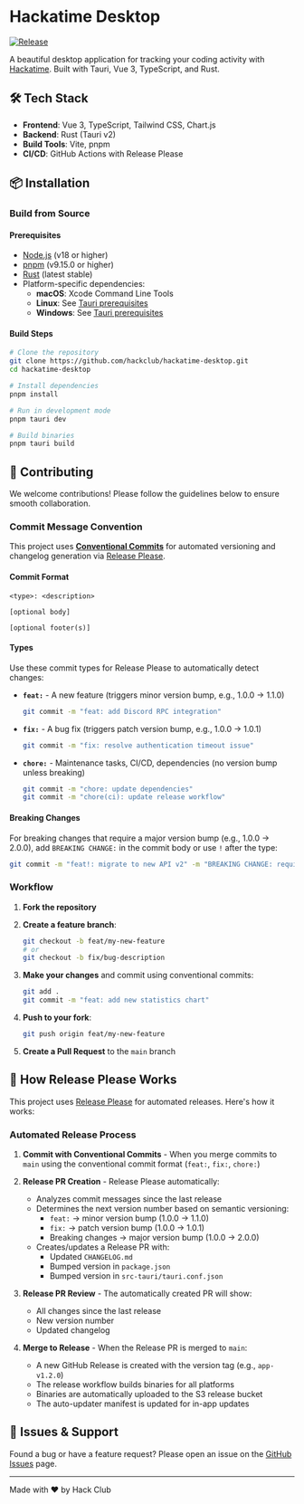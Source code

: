# Hackatime Desktop

[![Release](https://github.com/hackclub/hackatime-desktop/actions/workflows/release.yaml/badge.svg)](https://github.com/hackclub/hackatime-desktop/actions/workflows/release.yaml)

A beautiful desktop application for tracking your coding activity with [Hackatime](https://hackatime.hackclub.com). Built with Tauri, Vue 3, TypeScript, and Rust.

## 🛠️ Tech Stack

- **Frontend**: Vue 3, TypeScript, Tailwind CSS, Chart.js
- **Backend**: Rust (Tauri v2)
- **Build Tools**: Vite, pnpm
- **CI/CD**: GitHub Actions with Release Please

## 📦 Installation

### Build from Source

#### Prerequisites

- [Node.js](https://nodejs.org/) (v18 or higher)
- [pnpm](https://pnpm.io/) (v9.15.0 or higher)
- [Rust](https://rustup.rs/) (latest stable)
- Platform-specific dependencies:
  - **macOS**: Xcode Command Line Tools
  - **Linux**: See [Tauri prerequisites](https://tauri.app/v1/guides/getting-started/prerequisites)
  - **Windows**: See [Tauri prerequisites](https://tauri.app/v1/guides/getting-started/prerequisites)

#### Build Steps

```bash
# Clone the repository
git clone https://github.com/hackclub/hackatime-desktop.git
cd hackatime-desktop

# Install dependencies
pnpm install

# Run in development mode
pnpm tauri dev

# Build binaries
pnpm tauri build
```

## 🤝 Contributing

We welcome contributions! Please follow the guidelines below to ensure smooth collaboration.

### Commit Message Convention

This project uses [**Conventional Commits**](https://www.conventionalcommits.org/) for automated versioning and changelog generation via [Release Please](https://github.com/googleapis/release-please).

#### Commit Format

```
<type>: <description>

[optional body]

[optional footer(s)]
```

#### Types

Use these commit types for Release Please to automatically detect changes:

- **`feat:`** - A new feature (triggers minor version bump, e.g., 1.0.0 → 1.1.0)
  ```bash
  git commit -m "feat: add Discord RPC integration"
  ```

- **`fix:`** - A bug fix (triggers patch version bump, e.g., 1.0.0 → 1.0.1)
  ```bash
  git commit -m "fix: resolve authentication timeout issue"
  ```

- **`chore:`** - Maintenance tasks, CI/CD, dependencies (no version bump unless breaking)
  ```bash
  git commit -m "chore: update dependencies"
  git commit -m "chore(ci): update release workflow"
  ```

#### Breaking Changes

For breaking changes that require a major version bump (e.g., 1.0.0 → 2.0.0), add `BREAKING CHANGE:` in the commit body or use `!` after the type:

```bash
git commit -m "feat!: migrate to new API v2" -m "BREAKING CHANGE: requires new authentication flow"
```

### Workflow

1. **Fork the repository**
2. **Create a feature branch**:
   ```bash
   git checkout -b feat/my-new-feature
   # or
   git checkout -b fix/bug-description
   ```

3. **Make your changes** and commit using conventional commits:
   ```bash
   git add .
   git commit -m "feat: add new statistics chart"
   ```

4. **Push to your fork**:
   ```bash
   git push origin feat/my-new-feature
   ```

5. **Create a Pull Request** to the `main` branch

## 🔄 How Release Please Works

This project uses [Release Please](https://github.com/googleapis/release-please) for automated releases. Here's how it works:

### Automated Release Process

1. **Commit with Conventional Commits** - When you merge commits to `main` using the conventional commit format (`feat:`, `fix:`, `chore:`)

2. **Release PR Creation** - Release Please automatically:
   - Analyzes commit messages since the last release
   - Determines the next version number based on semantic versioning:
     - `feat:` → minor version bump (1.0.0 → 1.1.0)
     - `fix:` → patch version bump (1.0.0 → 1.0.1)
     - Breaking changes → major version bump (1.0.0 → 2.0.0)
   - Creates/updates a Release PR with:
     - Updated `CHANGELOG.md`
     - Bumped version in `package.json`
     - Bumped version in `src-tauri/tauri.conf.json`

3. **Release PR Review** - The automatically created PR will show:
   - All changes since the last release
   - New version number
   - Updated changelog
   
4. **Merge to Release** - When the Release PR is merged to `main`:
   - A new GitHub Release is created with the version tag (e.g., `app-v1.2.0`)
   - The release workflow builds binaries for all platforms
   - Binaries are automatically uploaded to the S3 release bucket
   - The auto-updater manifest is updated for in-app updates

## 🐛 Issues & Support

Found a bug or have a feature request? Please open an issue on the [GitHub Issues](https://github.com/hackclub/hackatime-desktop/issues) page.

---

Made with ❤️ by Hack Club
